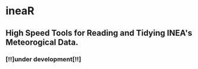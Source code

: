# ineaR
## High Speed Tools for Reading and Tidying INEA's Meteorogical Data.
### [!!]under development[!!]
